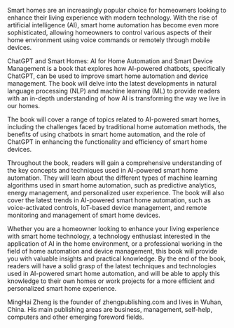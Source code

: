 
Smart homes are an increasingly popular choice for homeowners looking to enhance their living experience with modern technology. With the rise of artificial intelligence (AI), smart home automation has become even more sophisticated, allowing homeowners to control various aspects of their home environment using voice commands or remotely through mobile devices.

ChatGPT and Smart Homes: AI for Home Automation and Smart Device Management is a book that explores how AI-powered chatbots, specifically ChatGPT, can be used to improve smart home automation and device management. The book will delve into the latest developments in natural language processing (NLP) and machine learning (ML) to provide readers with an in-depth understanding of how AI is transforming the way we live in our homes.

The book will cover a range of topics related to AI-powered smart homes, including the challenges faced by traditional home automation methods, the benefits of using chatbots in smart home automation, and the role of ChatGPT in enhancing the functionality and efficiency of smart home devices.

Throughout the book, readers will gain a comprehensive understanding of the key concepts and techniques used in AI-powered smart home automation. They will learn about the different types of machine learning algorithms used in smart home automation, such as predictive analytics, energy management, and personalized user experience. The book will also cover the latest trends in AI-powered smart home automation, such as voice-activated controls, IoT-based device management, and remote monitoring and management of smart home devices.

Whether you are a homeowner looking to enhance your living experience with smart home technology, a technology enthusiast interested in the application of AI in the home environment, or a professional working in the field of home automation and device management, this book will provide you with valuable insights and practical knowledge. By the end of the book, readers will have a solid grasp of the latest techniques and technologies used in AI-powered smart home automation, and will be able to apply this knowledge to their own homes or work projects for a more efficient and personalized smart home experience.

MingHai Zheng is the founder of zhengpublishing.com and lives in Wuhan, China. His main publishing areas are business, management, self-help, computers and other emerging foreword fields.
